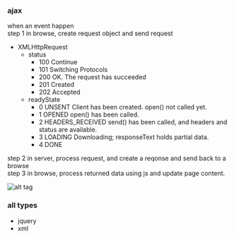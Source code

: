 ### ajax
when an event happen     
step 1 in browse, create request object and send request   
* XMLHttpRequest
  * status
    * 100 Continue
    * 101 Switching Protocols
    * 200 OK. The request has succeeded
    * 201 Created
    * 202 Accepted
  * readyState    
    * 0	UNSENT	Client has been created. open() not called yet.
    * 1	OPENED	open() has been called.
    * 2	HEADERS_RECEIVED	send() has been called, and headers and status are available.
    * 3	LOADING	Downloading; responseText holds partial data.
    * 4	DONE
    


step 2 in server, process request, and create a reqonse and send back to a browse     
step 3 in browse, process returned data using js and update page content.      

![alt tag](https://www.w3schools.com/xml/ajax.gif)


### all types
* jquery  
* xml  







